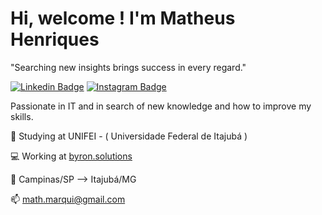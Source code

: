 # Hi, welcome ! I'm Matheus Henriques
 "Searching new insights brings success in every regard."


[![Linkedin Badge](https://img.shields.io/badge/-LinkedIn-34495E?style=flat-square&labelColor=17202A&logo=Linkedin&logoColor=white&link=https://www.linkedin.com/in/matheus-henriques/)](https://www.linkedin.com/in/matheus-henriques/) [![Instagram Badge](https://img.shields.io/badge/-@matheus.henriques-34495E?style=flat-square&labelColor=17202A&logo=instagram&logoColor=white&link=https://instagram.com/math.henriques)](https://instagram.com/math.henriques) 

Passionate in IT and in search of new knowledge and how to improve my skills.

:blue_book: Studying at UNIFEI - ( Universidade Federal de Itajubá )

:computer: Working at [byron.solutions](http://byronsolutions.com "byron.solutions")

:round_pushpin: Campinas/SP --> Itajubá/MG

:mailbox: math.marqui@gmail.com



